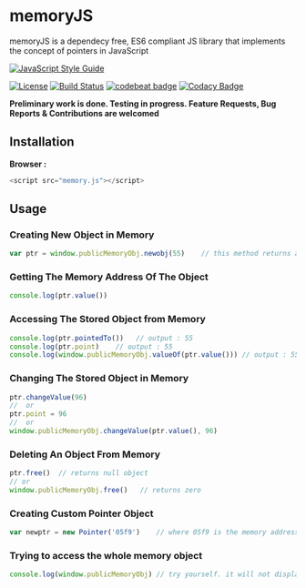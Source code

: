 # memoryJS

memoryJS is a dependecy free, ES6 compliant JS library that implements the concept of pointers in JavaScript

[![JavaScript Style Guide](https://cdn.rawgit.com/standard/standard/master/badge.svg)](https://github.com/standard/standard)

[![License](https://img.shields.io/github/license/unsuitable001/memoryJS.svg?style=popout)](https://raw.githubusercontent.com/unsuitable001/memoryJS/master/LICENSE) [![Build Status](https://travis-ci.org/unsuitable001/memoryJS.svg?branch=master)](https://travis-ci.org/unsuitable001/memoryJS) [![codebeat badge](https://codebeat.co/badges/9a04c2ff-0e70-4290-a340-67f37d41e162)](https://codebeat.co/projects/github-com-unsuitable001-memoryjs-master) [![Codacy Badge](https://api.codacy.com/project/badge/Grade/392b5ccd3b854df8bc0988e359872afb)](https://www.codacy.com/app/unsuitable001/memoryJS?utm_source=github.com&amp;utm_medium=referral&amp;utm_content=unsuitable001/memoryJS&amp;utm_campaign=Badge_Grade)

**Preliminary work is done. Testing in progress. Feature Requests, Bug Reports & Contributions are welcomed**

## Installation

**Browser :**

```javascript
<script src="memory.js"></script>
```

## Usage

### Creating New Object in Memory

```javascript
var ptr = window.publicMemoryObj.newobj(55)    // this method returns a pointer object
```

### Getting The Memory Address Of The Object

```javascript
console.log(ptr.value())
```

### Accessing The Stored Object from Memory

```javascript
console.log(ptr.pointedTo())   // output : 55
console.log(ptr.point)    // output : 55
console.log(window.publicMemoryObj.valueOf(ptr.value())) // output : 55
```

### Changing The Stored Object in Memory

```javascript
ptr.changeValue(96)
//  or
ptr.point = 96
//	or
window.publicMemoryObj.changeValue(ptr.value(), 96)
```

### Deleting An Object From Memory

```javascript
ptr.free()	// returns null object
// or
window.publicMemoryObj.free()	// returns zero
```

### Creating Custom Pointer Object

```javascript
var newptr = new Pointer('05f9')    // where 05f9 is the memory address (i.e value of the pointer)
```
### Trying to access the whole memory object

```javascript
console.log(window.publicMemoryObj) // try yourself. it will not display any of the contents. Will only print the available methods.
```
